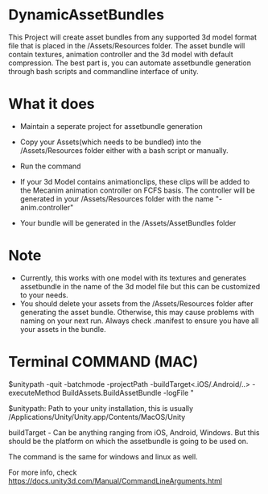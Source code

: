 # DynamicAssetBundles

This Project will create asset bundles from any supported 3d model format file that is placed in the /Assets/Resources folder. The asset bundle will contain textures, animation controller and the 3d model with default compression. The best part is, you can automate assetbundle generation through bash scripts and commandline interface of unity.

# What it does

- Maintain a seperate project for assetbundle generation

- Copy your Assets(which needs to be bundled) into the /Assets/Resources folder either with a bash script or manually.

- Run the command

- If your 3d Model contains animationclips, these clips will be added to the Mecanim animation controller on FCFS basis. The controller will be generated in your /Assets/Resources folder with the name "-anim.controller"

- Your bundle will be generated in the /Assets/AssetBundles folder

# Note

- Currently, this works with one model with its textures and generates assetbundle in the name of the 3d model file but this can be customized to your needs.
- You should delete your assets from the /Assets/Resources folder after generating the asset bundle. Otherwise, this may cause problems with naming on your next run. Always check .manifest to ensure you have all your assets in the bundle.

# Terminal COMMAND (MAC)
$unitypath -quit -batchmode -projectPath -buildTarget<.iOS/.Android/..> -executeMethod BuildAssets.BuildAssetBundle -logFile "

$unitypath: Path to your unity installation, this is usually /Applications/Unity/Unity.app/Contents/MacOS/Unity

buildTarget - Can be anything ranging from iOS, Android, Windows. But this should be the platform on which the assetbundle is going to be used on.

The command is the same for windows and linux as well.

For more info, check https://docs.unity3d.com/Manual/CommandLineArguments.html
